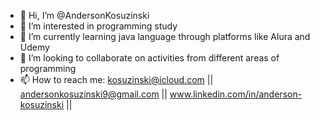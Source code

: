 - 👋 Hi, I’m @AndersonKosuzinski
- 👀 I’m interested in programming study
- 🌱 I’m currently learning java language through platforms like Alura and Udemy
- 💞️ I’m looking to collaborate on activities from different areas of programming
- 📫 How to reach me: kosuzinski@icloud.com || andersonkosuzinski9@gmail.com || www.linkedin.com/in/anderson-kosuzinski ||

<!---
AndersonKosuzinski/AndersonKosuzinski is a ✨ special ✨ repository because its `README.md` (this file) appears on your GitHub profile.
You can click the Preview link to take a look at your changes.
--->
